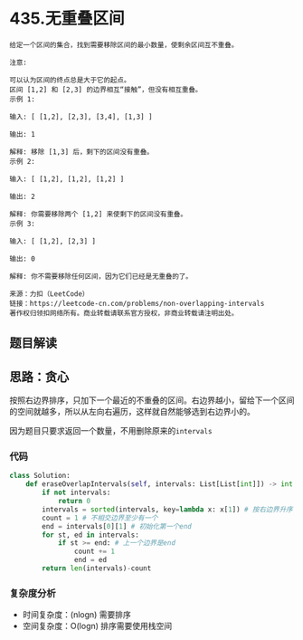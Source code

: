 # 435.无重叠区间

~~~typora
给定一个区间的集合，找到需要移除区间的最小数量，使剩余区间互不重叠。

注意:

可以认为区间的终点总是大于它的起点。
区间 [1,2] 和 [2,3] 的边界相互“接触”，但没有相互重叠。
示例 1:

输入: [ [1,2], [2,3], [3,4], [1,3] ]

输出: 1

解释: 移除 [1,3] 后，剩下的区间没有重叠。
示例 2:

输入: [ [1,2], [1,2], [1,2] ]

输出: 2

解释: 你需要移除两个 [1,2] 来使剩下的区间没有重叠。
示例 3:

输入: [ [1,2], [2,3] ]

输出: 0

解释: 你不需要移除任何区间，因为它们已经是无重叠的了。

来源：力扣（LeetCode）
链接：https://leetcode-cn.com/problems/non-overlapping-intervals
著作权归领扣网络所有。商业转载请联系官方授权，非商业转载请注明出处。
~~~

## 题目解读



## 思路：贪心

按照右边界排序，只加下一个最近的不重叠的区间。右边界越小，留给下一个区间的空间就越多，所以从左向右遍历，这样就自然能够选到右边界小的。

因为题目只要求返回一个数量，不用删除原来的`intervals`

### 代码

~~~python
class Solution:
    def eraseOverlapIntervals(self, intervals: List[List[int]]) -> int:
        if not intervals:
            return 0
        intervals = sorted(intervals, key=lambda x: x[1]) # 按右边界升序
        count = 1 # 不相交边界至少有一个
        end = intervals[0][1] # 初始化第一个end
        for st, ed in intervals:
            if st >= end: # 上一个边界是end
                count += 1
                end = ed
        return len(intervals)-count

~~~

### 复杂度分析

- 时间复杂度：(nlogn)  需要排序
- 空间复杂度：O(logn) 排序需要使用栈空间


